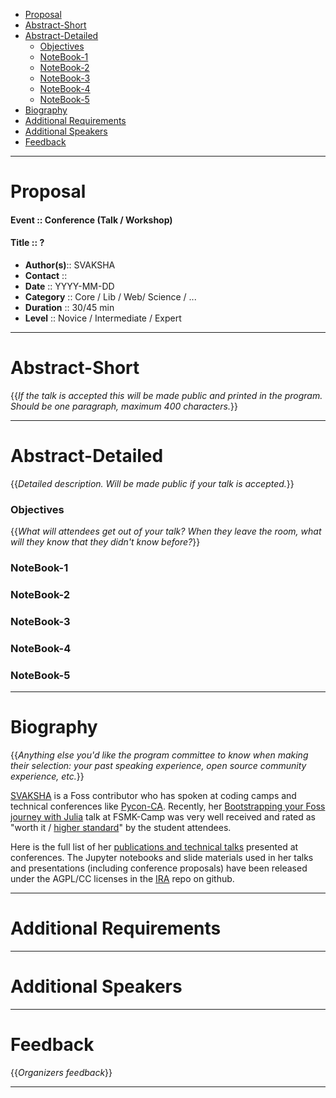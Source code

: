 + [Proposal](#proposal)
+ [Abstract-Short](#abstract-short) 
+ [Abstract-Detailed](#abstract-detailed)
    + [Objectives](#objectives)
    + [NoteBook-1](#notebook-1)
    + [NoteBook-2](#notebook-2)
    + [NoteBook-3](#notebook-3)
    + [NoteBook-4](#notebook-4)
    + [NoteBook-5](#notebook-5)
+ [Biography](#biography)
+ [Additional Requirements](#additional-requirements)
+ [Additional Speakers](#additional-speakers)
+ [Feedback](#feedback)

----

# Proposal
#### Event :: Conference (Talk / Workshop)
#### Title :: ?
+ __Author(s)__:: SVAKSHA
+ __Contact__  :: <svaksha-AT-gmail-DOT-com>
+ __Date__     :: YYYY-MM-DD
+ __Category__ :: Core / Lib / Web/ Science / ...
+ __Duration__ :: 30/45 min
+ __Level__    :: Novice / Intermediate / Expert

----

# Abstract-Short 
{{*If the talk is accepted this will be made public and printed in the program. Should be one paragraph, maximum 400 characters.*}}


----

# Abstract-Detailed
{{*Detailed description. Will be made public if your talk is accepted.*}}

### Objectives
{{*What will attendees get out of your talk? When they leave the room, what will they know that they didn't know before?*}}

### NoteBook-1
### NoteBook-2
### NoteBook-3
### NoteBook-4
### NoteBook-5

----

# Biography
{{*Anything else you'd like the program committee to know when making their selection: your past speaking experience, open source community experience, etc.*}}

[SVAKSHA](http://svaksha.com/pages/Bio) is a Foss contributor who has spoken at coding camps and technical conferences like [Pycon-CA](http://2012.pycon.ca/talk/29). Recently, her [Bootstrapping your Foss journey with Julia](http://nbviewer.ipython.org/github/svaksha/ira/blob/master/2015-07-fsmkcamp/00_index.ipynb) talk at FSMK-Camp was very well received and rated as "worth it / [higher standard](http://harikavreddy.blogspot.in/2015/07/i-always-wanted-my-holidays-to-be.html)" by the student attendees. 

Here is the full list of her [publications and technical talks](http://svaksha.com/pages/Publications) presented at conferences. The Jupyter notebooks and slide materials used in her talks and presentations (including conference proposals) have been released under the AGPL/CC licenses in the [IRA](http://svaksha.github.io/ira) repo on github.

----

# Additional Requirements

----

# Additional Speakers

----

# Feedback
{{*Organizers feedback*}}

----

